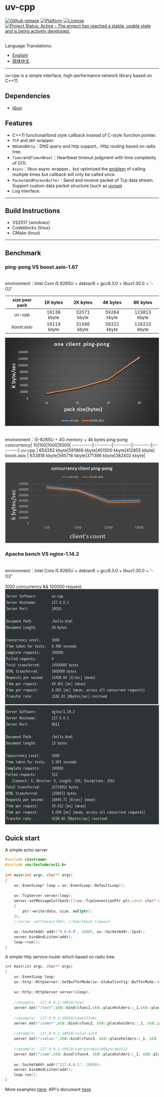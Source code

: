 # uv-cpp
<a href="https://github.com/wlgq2/uv-cpp/releases"><img src="https://img.shields.io/github/release/wlgq2/uv-cpp.svg" alt="Github release"></a>
[![Platform](https://img.shields.io/badge/platform-%20%20%20%20Linux,%20Windows-green.svg?style=flat)](https://github.com/wlgq2/uv-cpp)
[![License](https://img.shields.io/badge/license-%20%20MIT-yellow.svg?style=flat)](LICENSE)
[![Project Status: Active – The project has reached a stable, usable state and is being actively developed.](http://www.repostatus.org/badges/latest/active.svg)](http://www.repostatus.org/#active)

<br>Language Translations:</br>
* [Englishi](README.md)
* [简体中文](README_cn.md)
** **
uv-cpp is a simple interface, high-performance network library based on C++11.

## Dependencies
 * [libuv][1]
## Features
* C++11 functional/bind style callback instead of C-style function pointer.
* `TCP` and `UDP` wrapper.
* `DNS`and`Http`：DNS query and http support，Http routing based on radix tree.
* `Timer`and`TimerWheel`：Heartbeat timeout judgment with time complexity of O(1).
* `Async`：libuv async wrapper，but optimized the [problem][2] of calling multiple times  but callback  will only be called once. 
* `Packet`and`PacketBuffer`：Send and receive packet of Tcp data stream. Support custom data packet structure (such as [uvnsq][3])
* Log interface.
** **
## Build Instructions
* VS2017 (windows)
* Codeblocks (linux)
* CMake (linux)
** **
## Benchmark
### ping-pong VS boost.asio-1.67
<br>environment：Intel Core i5 8265U + debian8 + gcc8.3.0 + libuv1.30.0 + '-O2'</br>

 size peer pack | 1K bytes|2K bytes|4K bytes|8K bytes|
:---------:|:--------:|:--------:|:--------:|:--------:|
uv-cpp | 16138 kbyte|32071 kbyte|59264 kbyte|123813 kbyte|
boost.asio | 16119 kbyte|31566 kbyte|58322 kbyte|126210 kbyte|

![asio1](https://github.com/wlgq2/uv_cpp_res/blob/master/vs_asio/one_no_data.png)

<br>environment：i5-8265U + 4G memory + 4k bytes ping-pong</br>
concurrency| 10|100|1000|5000|
:---------:|:--------:|:--------:|:--------:|:--------:|
uv-cpp | 654282 kbyte|591869 kbyte|401500 kbyte|412855 kbyte|
boost.asio | 633818 kbyte|585716 kbyte|371386 kbyte|382402 kbyte|

![asio2](https://github.com/wlgq2/uv_cpp_res/blob/master/vs_asio/concurrency_no_data.png)

### Apache bench VS nginx-1.14.2
<br>environment：Intel Core i5 8265U + debian8 + gcc8.3.0 + libuv1.30.0 + '-O2'</br>
<br>1000 concurrency && 100000 request.</br>
![uv_http](https://github.com/wlgq2/uv_cpp_res/blob/master/vs_nginx/uv_http_1000.png)
![nginx_http](https://github.com/wlgq2/uv_cpp_res/blob/master/vs_nginx/nginx_http_1000.png)

## Quick start
A simple echo server
```C++
#include <iostream>
#include <uv/include/uv11.h>

int main(int argc, char** args)
{
    uv::EventLoop* loop = uv::EventLoop::DefaultLoop();
	
    uv::TcpServer server(loop);
    server.setMessageCallback([](uv::TcpConnectionPtr ptr,const char* data, ssize_t size)
    {
        ptr->write(data, size, nullptr);
    });
    //server.setTimeout(60); //heartbeat timeout.
	
    uv::SocketAddr addr("0.0.0.0", 10005, uv::SocketAddr::Ipv4);
    server.bindAndListen(addr);
    loop->run();
}

```

A simple http service router which based on radix tree.
```C++
int main(int argc, char** args)
{
    uv::EventLoop loop;
    uv::http::HttpServer::SetBufferMode(uv::GlobalConfig::BufferMode::CycleBuffer);

    uv::http::HttpServer server(&loop);
	
    //example:  127.0.0.1:10010/test
    server.Get("/test",std::bind(&func1,std::placeholders::_1,std::placeholders::_2));
    
    //example:  127.0.0.1:10010/some123abc
    server.Get("/some*",std::bind(&func2, std::placeholders::_1, std::placeholders::_2));
    
    //example:  127.0.0.1:10010/value:1234
    server.Get("/value:",std::bind(&func3, std::placeholders::_1, std::placeholders::_2));
    
    //example:  127.0.0.1:10010/sum?param1=100&param2=23
    server.Get("/sum",std::bind(&func4, std::placeholders::_1, std::placeholders::_2));
    
    uv::SocketAddr addr("127.0.0.1", 10010);
    server.bindAndListen(addr);
    loop.run();
}

```
More examples [here][4].
API's document [here][5].

[1]: https://github.com/libuv/libuv
[2]: http://docs.libuv.org/en/v1.x/async.html
[3]: https://github.com/wlgq2/uvnsq
[4]: https://github.com/wlgq2/uv-cpp/tree/master/examples
[5]: https://github.com/wlgq2/uv-cpp/tree/master/doc
